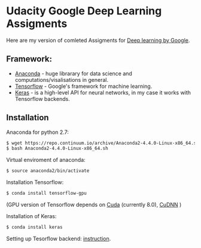 # Udacity Google Deep Learning Assigments
Here are my version of comleted Assigments for [Deep learning by Google](https://www.udacity.com/course/deep-learning--ud730).

## Framework:
- [Anaconda](https://www.continuum.io/downloads) - huge librarary for data science and computations/visalisations in general.
- [Tensorflow](https://www.tensorflow.org/install/) - Google's framework for machine learning.
- [Keras](https://keras.io/) -  is a high-level API for neural networks, in my case it works with Tensorflow backends.
## Installation

Anaconda for python 2.7:
```sh
$ wget https://repo.continuum.io/archive/Anaconda2-4.4.0-Linux-x86_64.sh
$ bash Anaconda2-4.4.0-Linux-x86_64.sh 
```

Virtual enviroment of anaconda:
```sh
$ source anaconda2/bin/activate 
```

Installation Tensorflow:

```sh
$ conda install tensorflow-gpu
```
(GPU version of Tensorflow depends on [Cuda](https://developer.nvidia.com/cuda-downloads) (currently 8.0), [CuDNN](https://developer.nvidia.com/cudnn) )

Installation of Keras:
```sh
$ conda install keras
````
Setting up Tesorflow backend: [instruction](https://keras.io/backend/).
